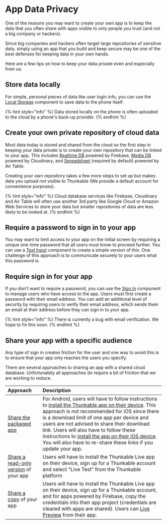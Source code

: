 # App Data Privacy

One of the reasons you may want to create your own app is to keep the data that you often share with apps visible to only people you trust \(and not a big company or hackers\).

Since big companies and hackers often target large repositories of sensitive data, simply using an app that you build and keep secure may be one of the best defenses for keeping data in your own hands.

Here are a few tips on how to keep your data private even and especially from us:

## Store data locally

For simple, personal pieces of data like user login info, you can use the [Local Storage](local-storage.md) component to save data to the phone itself.

{% hint style="info" %}
Data stored locally on the phone is often uploaded to the cloud by a phone's back-up provider.
{% endhint %}

## Create your own private repository of cloud data

Most data today is stored and shared from the cloud so the first step in keeping your data private is to create your own repository that can be linked to your app. This includes [Realtime DB](realtime-db.md) powered by Firebase, [Media DB](media-db.md) powered by Cloudinary, and [Spreadsheet](spreadsheet.md) \(required by default\) powered by Air Table.

Creating your own repository takes a few more steps to set up but makes data you upload not visible to Thunkable \(We provide a default account for convenience purposes\).

{% hint style="info" %}
Cloud database services like Firebase, Cloudinary and Air Table will often use another 3rd party like Google Cloud or Amazon Web Services to store your data but smaller repositories of data are less likely to be looked at.
{% endhint %}

## Require a password to sign in to your app

You may want to limit access to your app on the initial screen by requiring a unique one-time password that all users must know to proceed further. You can use a [Text Input](text-input.md#set-up-for-passwords) component to create a simple version of this. One challenge of this approach is to communicate securely to your users what this password is.

## Require sign in for your app

If you don't want to require a password, you can use the [Sign In](sign-in-1.md) component to manage users who have access to the app. Users must first create a password with their email address. You can add an additional level of security by requiring users to verify their email address, which sends them an email at their address before they can sign in to your app.

{% hint style="info" %}
There is currently a bug with email verification. We hope to fix this soon.
{% endhint %}

## Share your app with a specific audience

Any type of sign in creates friction for the user and one way to avoid this is to ensure that your app only reaches the users you specify.

There are several approaches to sharing an app with a shared cloud database. Unfortunately all approaches do require a bit of friction that we are working to reduce.

| Approach | Description |
| :--- | :--- |
| [Share the packaged app](download.md#download-and-install-android-app) | For Android, users will have to follow instructions to [install the Thunkable app on their device](download.md#to-install-allow-apps-from-unknown-sources). This approach is not recommended for iOS since there is a download limit of one app per device and users are not advised to share their download link.  Users will also have to follow these instructions to [install the app on their iOS device](download.md#to-install-trust-thunkable-on-your-device). You will also have to re-share these links if you update your app. |
| [Share a read-only version](share-1.md#share-a-read-only-version-of-your-app-project-by-link) of your app | Users will have to install the Thunkable Live app on their device, sign up for a Thunkable account and select "Live Test" from the Thunkable platform |
| [Share a copy](share-1.md#share-a-copy-of-your-app-project-by-link) of your app | Users will have to install the Thunkable Live app on their device, sign up for a Thunkable account, and for apps powered by Firebase, copy the credentials into their app project \(credentials are cleared with apps are shared\). Users can [Live Preview](live-test.md#live-preview-android-only) from their app. |

